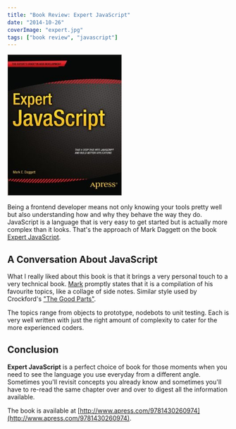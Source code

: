 ```yaml
---
title: "Book Review: Expert JavaScript"
date: "2014-10-26"
coverImage: "expert.jpg"
tags: ["book review", "javascript"]
---
```


[![](images/expert.jpg)](http://jpedroribeiro.com/2014/10/book-review-expert-javascript/)

Being a frontend developer means not only knowing your tools pretty well but also understanding how and why they behave the way they do. JavaScript is a language that is very easy to get started but is actually more complex than it looks. That's the approach of Mark Daggett on the book [Expert JavaScript](http://markdaggett.com/blog/2013/11/28/introducing-expert-javascript/).

## A Conversation About JavaScript

What I really liked about this book is that it brings a very personal touch to a very technical book. [Mark](https://twitter.com/heavysixer) promptly states that it is a compilation of his favourite topics, like a collage of side notes. Similar style used by Crockford's ["The Good Parts"](http://shop.oreilly.com/product/9780596517748.do).

The topics range from objects to prototype, nodebots to unit testing. Each is very well written with just the right amount of complexity to cater for the more experienced coders.

## Conclusion

**Expert JavaScript** is a perfect choice of book for those moments when you need to see the language you use everyday from a different angle. Sometimes you'll revisit concepts you already know and sometimes you'll have to re-read the same chapter over and over to digest all the information available.

The book is available at [http://www.apress.com/9781430260974](http://www.apress.com/9781430260974).
